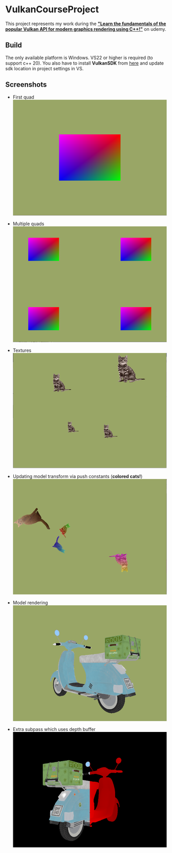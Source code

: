 # VulkanCourseProject
This project represents my work during the **["Learn the fundamentals of the popular Vulkan API for modern graphics rendering using C++!"](https://www.udemy.com/course/learn-the-vulkan-api-with-cpp/)** on udemy.

## Build
The only available platform is Windows. VS22 or higher is required (to support c++ 20). 
You also have to install **VulkanSDK** from [here](https://vulkan.lunarg.com/) and update sdk location in project settings in VS.

## Screenshots
 - First quad
 ![](screenshots/screenshot1.png)

 - Multiple quads
 ![](screenshots/screenshot2.png)

 - Textures
 ![](screenshots/screenshot4.png)

 - Updating model transform via push constants (**colored cats!**)
 ![](screenshots/screenshot6.png)

 - Model rendering
 ![](screenshots/screenshot7.png)
 
 - Extra subpass which uses depth buffer 
 ![](screenshots/screenshot8.png)